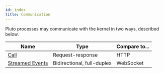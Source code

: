 ```yaml
---
id: index
title: Communication
---
```


Pluto processes may communicate with the kernel in two ways, described below.

| Name                                                           | Type                       | Compare to... |
|----------------------------------------------------------------|----------------------------|---------------|
| [Call](/guide/kernel/communication/calls)                      | Request-response           | HTTP          |
| [Streamed Events](/guide/kernel/communication/streamed-events) | Bidirectional, full-duplex | WebSocket     |